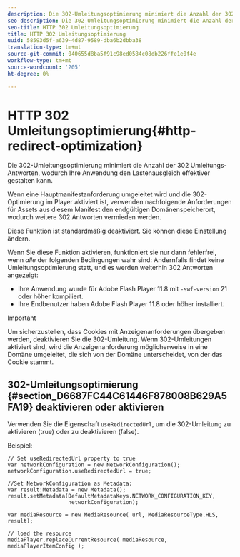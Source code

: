 ```yaml
---
description: Die 302-Umleitungsoptimierung minimiert die Anzahl der 302 Umleitungs-Antworten, wodurch Ihre Anwendung den Lastenausgleich effektiver gestalten kann.
seo-description: Die 302-Umleitungsoptimierung minimiert die Anzahl der 302 Umleitungs-Antworten, wodurch Ihre Anwendung den Lastenausgleich effektiver gestalten kann.
seo-title: HTTP 302 Umleitungsoptimierung
title: HTTP 302 Umleitungsoptimierung
uuid: 58593d5f-a639-4d87-9589-dba6b2dbba38
translation-type: tm+mt
source-git-commit: 040655d8ba5f91c98ed0584c08db226ffe1e0f4e
workflow-type: tm+mt
source-wordcount: '205'
ht-degree: 0%

---
```



# HTTP 302 Umleitungsoptimierung{#http-redirect-optimization}

Die 302-Umleitungsoptimierung minimiert die Anzahl der 302 Umleitungs-Antworten, wodurch Ihre Anwendung den Lastenausgleich effektiver gestalten kann.

Wenn eine Hauptmanifestanforderung umgeleitet wird und die 302-Optimierung im Player aktiviert ist, verwenden nachfolgende Anforderungen für Assets aus diesem Manifest den endgültigen Domänenspeicherort, wodurch weitere 302 Antworten vermieden werden.

Diese Funktion ist standardmäßig deaktiviert. Sie können diese Einstellung ändern.

Wenn Sie diese Funktion aktivieren, funktioniert sie nur dann fehlerfrei, wenn *alle* der folgenden Bedingungen wahr sind: Andernfalls findet keine Umleitungsoptimierung statt, und es werden weiterhin 302 Antworten angezeigt:

* Ihre Anwendung wurde für Adobe Flash Player 11.8 mit `-swf-version` 21 oder höher kompiliert.
* Ihre Endbenutzer haben Adobe Flash Player 11.8 oder höher installiert.

>[!IMPORTANT]
>
>Um sicherzustellen, dass Cookies mit Anzeigenanforderungen übergeben werden, deaktivieren Sie die 302-Umleitung. Wenn 302-Umleitungen aktiviert sind, wird die Anzeigenanforderung möglicherweise in eine Domäne umgeleitet, die sich von der Domäne unterscheidet, von der das Cookie stammt.

## 302-Umleitungsoptimierung {#section_D6687FC44C61446F878008B629A5FA19} deaktivieren oder aktivieren

Verwenden Sie die Eigenschaft `useRedirectedUrl`, um die 302-Umleitung zu aktivieren (true) oder zu deaktivieren (false).

<!--<a id="example_B886777252B745AAB48B1FCC42C97A25"></a>-->

Beispiel:

```
// Set useRedirectedUrl property to true 
var networkConfiguration = new NetworkConfiguration(); 
networkConfiguration.useRedirectedUrl = true; 
  
//Set NetworkConfiguration as Metadata: 
var result:Metadata = new Metadata(); 
result.setMetadata(DefaultMetadataKeys.NETWORK_CONFIGURATION_KEY,  
                   networkConfiguration); 
  
var mediaResource = new MediaResource( url, MediaResourceType.HLS, result); 
  
// load the resource 
mediaPlayer.replaceCurrentResource( mediaResource, mediaPlayerItemConfig );
```

